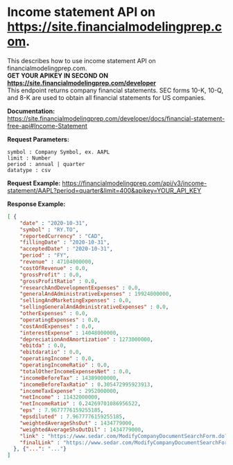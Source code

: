 # Income statement API on https://site.financialmodelingprep.com.
This describes how to use income statement API on financialmodelingprep.com. <br />
**GET YOUR APIKEY IN SECOND ON https://site.financialmodelingprep.com/developer**
<br />
This endpoint returns company financial statements. SEC forms 10-K, 10-Q, and 8-K are used to obtain all financial statements for US companies. 

**Documentation:** https://site.financialmodelingprep.com/developer/docs/financial-statement-free-api#Income-Statement

**Request Parameters:**

```solidity
symbol : Company Symbol, ex. AAPL
limit : Number
period : annual | quarter
datatype : csv
```

**Request Example:**
https://financialmodelingprep.com/api/v3/income-statement/AAPL?period=quarter&limit=400&apikey=YOUR_API_KEY

**Response Example:**

```json
[ {
    "date" : "2020-10-31",
    "symbol" : "RY.TO",
    "reportedCurrency" : "CAD",
    "fillingDate" : "2020-10-31",
    "acceptedDate" : "2020-10-31",
    "period" : "FY",
    "revenue" : 47104000000,
    "costOfRevenue" : 0.0,
    "grossProfit" : 0.0,
    "grossProfitRatio" : 0.0,
    "researchAndDevelopmentExpenses" : 0.0,
    "generalAndAdministrativeExpenses" : 19924000000,
    "sellingAndMarketingExpenses" : 0.0,
    "sellingGeneralAndAdministrativeExpenses" : 0.0,
    "otherExpenses" : 0.0,
    "operatingExpenses" : 0.0,
    "costAndExpenses" : 0.0,
    "interestExpense" : 14048000000,
    "depreciationAndAmortization" : 1273000000,
    "ebitda" : 0.0,
    "ebitdaratio" : 0.0,
    "operatingIncome" : 0.0,
    "operatingIncomeRatio" : 0.0,
    "totalOtherIncomeExpensesNet" : 0.0,
    "incomeBeforeTax" : 14389000000,
    "incomeBeforeTaxRatio" : 0.305472995923913,
    "incomeTaxExpense" : 2952000000,
    "netIncome" : 11432000000,
    "netIncomeRatio" : 0.24269701086956522,
    "eps" : 7.9677776159255185,
    "epsdiluted" : 7.9677776159255185,
    "weightedAverageShsOut" : 1434779000,
    "weightedAverageShsOutDil" : 1434779000,
    "link" : "https://www.sedar.com/ModifyCompanyDocumentSearchForm.do?lang=EN&company_search=Royal Bank of Canada&document_selection=0&industry_group=A&FromDate=13&FromMonth=05&FromYear=2000&ToDate=13&ToMonth=11&ToYear=2020&Variable=Issuer",
    "finalLink" : "https://www.sedar.com/ModifyCompanyDocumentSearchForm.do?lang=EN&company_search=Royal Bank of Canada&document_selection=0&industry_group=A&FromDate=13&FromMonth=05&FromYear=2000&ToDate=13&ToMonth=11&ToYear=2020&Variable=Issuer"
  }, {"...": "..."}
]
```
